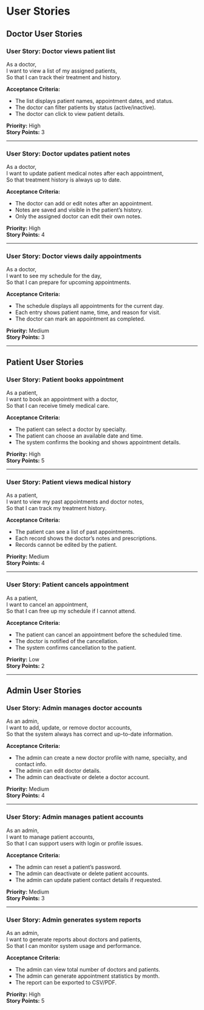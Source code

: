 # User Stories

## Doctor User Stories

### User Story: Doctor views patient list  
As a doctor,  
I want to view a list of my assigned patients,  
So that I can track their treatment and history.  

**Acceptance Criteria:**  
- The list displays patient names, appointment dates, and status.  
- The doctor can filter patients by status (active/inactive).  
- The doctor can click to view patient details.  

**Priority:** High  
**Story Points:** 3  

---

### User Story: Doctor updates patient notes  
As a doctor,  
I want to update patient medical notes after each appointment,  
So that treatment history is always up to date.  

**Acceptance Criteria:**  
- The doctor can add or edit notes after an appointment.  
- Notes are saved and visible in the patient’s history.  
- Only the assigned doctor can edit their own notes.  

**Priority:** High  
**Story Points:** 4  

---

### User Story: Doctor views daily appointments  
As a doctor,  
I want to see my schedule for the day,  
So that I can prepare for upcoming appointments.  

**Acceptance Criteria:**  
- The schedule displays all appointments for the current day.  
- Each entry shows patient name, time, and reason for visit.  
- The doctor can mark an appointment as completed.  

**Priority:** Medium  
**Story Points:** 3  

---

## Patient User Stories

### User Story: Patient books appointment  
As a patient,  
I want to book an appointment with a doctor,  
So that I can receive timely medical care.  

**Acceptance Criteria:**  
- The patient can select a doctor by specialty.  
- The patient can choose an available date and time.  
- The system confirms the booking and shows appointment details.  

**Priority:** High  
**Story Points:** 5  

---

### User Story: Patient views medical history  
As a patient,  
I want to view my past appointments and doctor notes,  
So that I can track my treatment history.  

**Acceptance Criteria:**  
- The patient can see a list of past appointments.  
- Each record shows the doctor’s notes and prescriptions.  
- Records cannot be edited by the patient.  

**Priority:** Medium  
**Story Points:** 4  

---

### User Story: Patient cancels appointment  
As a patient,  
I want to cancel an appointment,  
So that I can free up my schedule if I cannot attend.  

**Acceptance Criteria:**  
- The patient can cancel an appointment before the scheduled time.  
- The doctor is notified of the cancellation.  
- The system confirms cancellation to the patient.  

**Priority:** Low  
**Story Points:** 2  

---

## Admin User Stories

### User Story: Admin manages doctor accounts  
As an admin,  
I want to add, update, or remove doctor accounts,  
So that the system always has correct and up-to-date information.  

**Acceptance Criteria:**  
- The admin can create a new doctor profile with name, specialty, and contact info.  
- The admin can edit doctor details.  
- The admin can deactivate or delete a doctor account.  

**Priority:** Medium  
**Story Points:** 4  

---

### User Story: Admin manages patient accounts  
As an admin,  
I want to manage patient accounts,  
So that I can support users with login or profile issues.  

**Acceptance Criteria:**  
- The admin can reset a patient’s password.  
- The admin can deactivate or delete patient accounts.  
- The admin can update patient contact details if requested.  

**Priority:** Medium  
**Story Points:** 3  

---

### User Story: Admin generates system reports  
As an admin,  
I want to generate reports about doctors and patients,  
So that I can monitor system usage and performance.  

**Acceptance Criteria:**  
- The admin can view total number of doctors and patients.  
- The admin can generate appointment statistics by month.  
- The report can be exported to CSV/PDF.  

**Priority:** High  
**Story Points:** 5  
